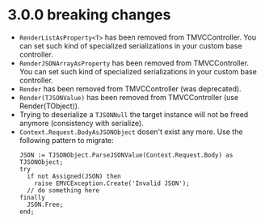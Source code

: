 # 3.0.0 breaking changes

- ```RenderListAsProperty<T>``` has been removed from TMVCController. You can set such kind of specialized serializations in your custom base controller.
- ```RenderJSONArrayAsProperty``` has been removed from TMVCController. You can set such kind of specialized serializations in your custom base controller.
- ```Render``` has been removed from TMVCController (was deprecated).
- ```Render(TJSONValue)``` has been removed from TMVCController (use Render(TObject)).
- Trying to deserialize a ```TJSONNull``` the target instance will not be freed anymore (consistency with serialize).
- ```Context.Request.BodyAsJSONObject``` dosen't exist any more. Use the following pattern to migrate:
  ```delphi
  JSON := TJSONObject.ParseJSONValue(Context.Request.Body) as TJSONObject;
  try
    if not Assigned(JSON) then
      raise EMVCException.Create('Invalid JSON');
    // do something here
  finally
    JSON.Free;
  end;
  
  ````
